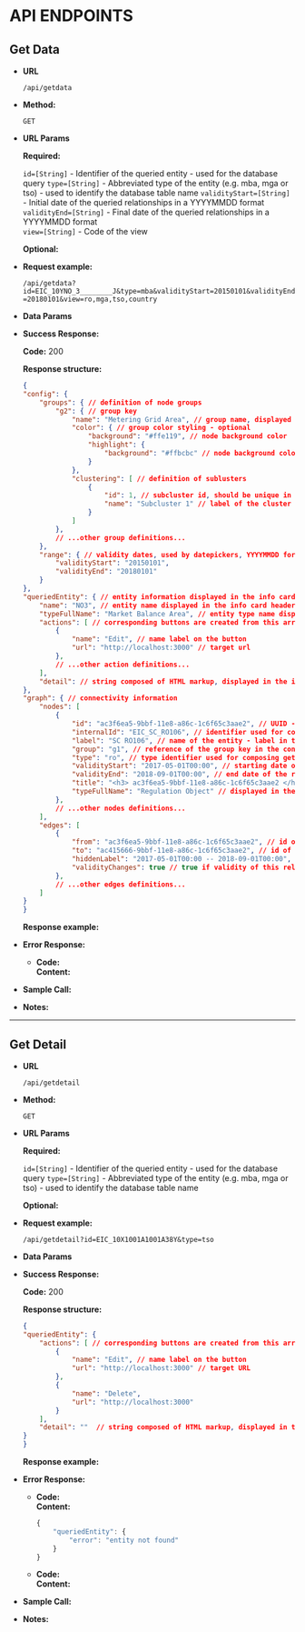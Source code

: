 # API ENDPOINTS

## Get Data

* **URL**

  `/api/getdata`

* **Method:**

  `GET`
  
*  **URL Params**

   **Required:**
 
   `id=[String]` - Identifier of the queried entity - used for the database query
   `type=[String]` - Abbreviated type of the entity (e.g. mba, mga or tso) - used to identify the database table name
   `validityStart=[String]` - Initial date of the queried relationships in a YYYYMMDD format  
   `validityEnd=[String]` - Final date of the queried relationships in a YYYYMMDD format  
   `view=[String]` - Code of the view  
   

   **Optional:**

*   **Request example:**

    `/api/getdata?id=EIC_10YNO_3________J&type=mba&validityStart=20150101&validityEnd=20180101&view=ro,mga,tso,country`


* **Data Params**

* **Success Response:**

  **Code:** 200 <br />

  **Response structure:**  

    ```json
    {
    "config": {
        "groups": { // definition of node groups
            "g2": { // group key
                "name": "Metering Grid Area", // group name, displayed in the legend
                "color": { // group color styling - optional
                    "background": "#ffe119", // node background color
                    "highlight": { 
                        "background": "#ffbcbc" // node background color when clicked on
                    }
                },
                "clustering": [ // definition of sublusters
                    {
                        "id": 1, // subcluster id, should be unique in this array, used in vis.js clustering function
                        "name": "Subcluster 1" // label of the cluster displayed on the cluster node
                    }
                ]
            },
            // ...other group definitions...
        },
        "range": { // validity dates, used by datepickers, YYYYMMDD format
            "validityStart": "20150101",
            "validityEnd": "20180101"
        }
    },
    "queriedEntity": { // entity information displayed in the info card - for optimization (same result as /getdetail endpoint)
        "name": "NO3", // entity name displayed in the info card header
        "typeFullName": "Market Balance Area", // entity type name displayed in the info card header
        "actions": [ // corresponding buttons are created from this array
            {
                "name": "Edit", // name label on the button
                "url": "http://localhost:3000" // target url
            },
            // ...other action definitions...
        ],
        "detail": // string composed of HTML markup, displayed in the info card
    },
    "graph": { // connectivity information
        "nodes": [
            {
                "id": "ac3f6ea5-9bbf-11e8-a86c-1c6f65c3aae2", // UUID - required by Vis.js
                "internalId": "EIC_SC_RO106", // identifier used for composing getDetail query URL (should be able to query this id in the database)
                "label": "SC RO106", // name of the entity - label in the vizualization, also displayed in the info card header
                "group": "g1", // reference of the group key in the config part - used for styling and clustering
                "type": "ro", // type identifier used for composing getDetail query URL (this should determine the target database table)
                "validityStart": "2017-05-01T00:00", // starting date of the relationship validity  (not the validity of the node!), YYYY-MM-DDTHH:MM format, used for the filtering
                "validityEnd": "2018-09-01T00:00", // end date of the relationship validity (not the validity of the node!), YYYY-MM-DDTHH:MM format, used for the filtering
                "title": "<h3> ac3f6ea5-9bbf-11e8-a86c-1c6f65c3aae2 </h3><ul class=\"tooltip-list\"><li>Validity start: 2017-05-01T00:00</li><li>Validity end: 2018-09-01T00:00</li></ul>", // tooltip content (displayed after hovering over the node), in HTML markup
                "typeFullName": "Regulation Object" // displayed in the info card header
            },
            // ...other nodes definitions...
        ],
        "edges": [
            {
                "from": "ac3f6ea5-9bbf-11e8-a86c-1c6f65c3aae2", // id of the node
                "to": "ac415666-9bbf-11e8-a86c-1c6f65c3aae2", // id of the node
                "hiddenLabel": "2017-05-01T00:00 -- 2018-09-01T00:00", // used for displaying edge label after clicking on it
                "validityChanges": true // true if validity of this relationship STARTS AFTER the queried validity start date or ENDS BEFORE the end of the validity end date
            },
            // ...other edges definitions...
        ]
    }
    }
    ```


  **Response example:**  

 
* **Error Response:**


  * **Code:**  <br />
    **Content:** 


* **Sample Call:**

* **Notes:**
____

## Get Detail

* **URL**

  `/api/getdetail`

* **Method:**

  `GET`
  
*  **URL Params**

   **Required:**
 
   `id=[String]` - Identifier of the queried entity - used for the database query
   `type=[String]` - Abbreviated type of the entity (e.g. mba, mga or tso) - used to identify the database table name
   

   **Optional:**

*   **Request example:**

    `/api/getdetail?id=EIC_10X1001A1001A38Y&type=tso`


* **Data Params**


* **Success Response:**

  **Code:** 200 <br />

  **Response structure:** 

    ```json
    {
    "queriedEntity": {
        "actions": [ // corresponding buttons are created from this array
            {
                "name": "Edit", // name label on the button
                "url": "http://localhost:3000" // target URL
            },
            {
                "name": "Delete",
                "url": "http://localhost:3000"
            }
        ],
        "detail": ""  // string composed of HTML markup, displayed in the info card
    }
    }

    ```

  **Response example:**  
 
* **Error Response:**

  * **Code:**  <br />
    **Content:** 

    ```javascript
    {
        "queriedEntity": {
            "error": "entity not found"
        }
    }
    ```

  * **Code:**  <br />
    **Content:** 

* **Sample Call:**


* **Notes:**